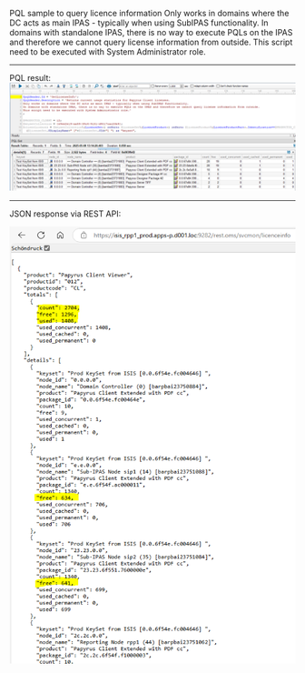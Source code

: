 PQL sample to query licence information 
Only works in domains where the DC acts as main IPAS - typically when using SubIPAS functionality. 
In domains with standalone IPAS, there is no way to execute PQLs on the IPAS and therefore we cannot query license information from outside.
This script need to be executed with System Administrator role.

---
PQL result:
 ![PQL result](/monitoring/licences/GetLicenceStatistics_PQLSET2.png)

---
JSON response via REST API:

![Users per machine](/monitoring/licences/GetLicenceStatistics_JSON.png)
